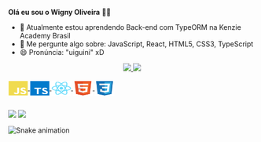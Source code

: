 <p><b>Olá eu sou o Wigny Oliveira</b> 👋😄</p> 

- 🌱 Atualmente estou aprendendo Back-end com TypeORM na Kenzie Academy Brasil
- 💬 Me pergunte algo sobre: JavaScript, React, HTML5, CSS3, TypeScript
- 😄 Pronúncia: "uiguini" xD


<div align="center">
<a href="https://github.com/wiigny">
<img height="180em" src="https://github-readme-stats.vercel.app/api?username=wiigny&show_icons=true&theme=dracula&include_all_commits=true&count_private=true"/>
<img height="180em" src="https://github-readme-stats.vercel.app/api/top-langs/?username=wigny&layout=compact&langs_count=7&theme=dracula"/>
</div>

<div style="display: inline_block"><br>
<img align="center" alt="Dev-Js" height="30" width="40" src="https://raw.githubusercontent.com/devicons/devicon/master/icons/javascript/javascript-plain.svg">
<img align="center" alt="Dev-Ts" height="30" width="40" src="https://raw.githubusercontent.com/devicons/devicon/master/icons/typescript/typescript-plain.svg">
<img align="center" alt="Dev-React" height="30" width="40" src="https://raw.githubusercontent.com/devicons/devicon/master/icons/react/react-original.svg">
<img align="center" alt="Dev-HTML" height="30" width="40" src="https://raw.githubusercontent.com/devicons/devicon/master/icons/html5/html5-original.svg">
<img align="center" alt="Dev-CSS" height="30" width="40" src="https://raw.githubusercontent.com/devicons/devicon/master/icons/css3/css3-original.svg">
</div>

##

<div>
  <a href = "mailto:wigny36@gmail.com"><img src="https://img.shields.io/badge/Gmail-D14836?style=for-the-badge&logo=gmail&logoColor=white" target="_blank"></a>
  <a href="https://www.linkedin.com/in/wigny-oliveira-064104246/" target="_blank"><img src="https://img.shields.io/badge/LinkedIn-0077B5?style=for-the-badge&logo=linkedin&logoColor=white" target="_blank"></a>
  
  ![Snake animation](https://github.com/wiigny/wiigny/blob/output/github-contribution-grid-snake.svg)
</div>

